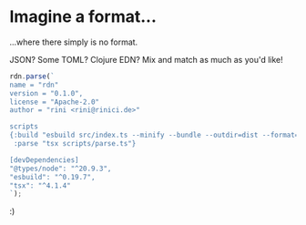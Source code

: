 # Imagine a format...

...where there simply is no format.

JSON? Some TOML? Clojure EDN? Mix and match as much as you'd like!

```js
rdn.parse(`
name = "rdn"
version = "0.1.0",
license = "Apache-2.0"
author = "rini <rini@rinici.de>"

scripts
{:build "esbuild src/index.ts --minify --bundle --outdir=dist --format=esm",
 :parse "tsx scripts/parse.ts"}

[devDependencies]
"@types/node": "^20.9.3",
"esbuild": "^0.19.7",
"tsx": "^4.1.4"
`);
```

:)
